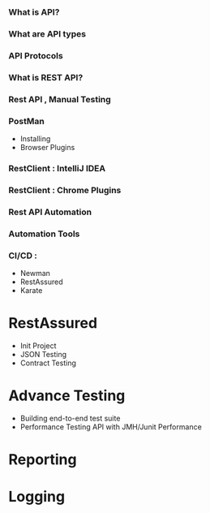 ### What is API?

### What are API types

### API Protocols 

### What is REST API?

### Rest API , Manual Testing

### PostMan
- Installing
- Browser Plugins 

### RestClient : IntelliJ IDEA

### RestClient : Chrome Plugins

### Rest API Automation 

### Automation Tools 

### CI/CD : 
- Newman
- RestAssured
- Karate 

# RestAssured 
- Init Project 
- JSON Testing 
- Contract Testing 

# Advance Testing
- Building end-to-end test suite
- Performance Testing API with JMH/Junit Performance 

# Reporting 

# Logging 